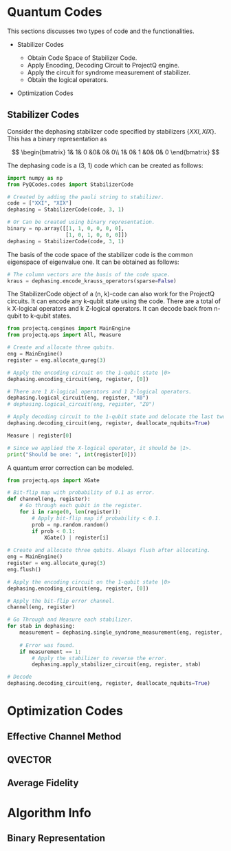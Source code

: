 Quantum Codes
=============

This sections discusses two types of code and the functionalities.

- Stabilizer Codes
    - Obtain Code Space of Stabilizer Code.
    - Apply Encoding, Decoding Circuit to ProjectQ engine.
    - Apply the circuit for syndrome measurement of stabilizer.
    - Obtain the logical operators.
 
- Optimization Codes



Stabilizer Codes
----------------
Consider the dephasing stabilizer code specified by stabilizers $\{XXI, XIX\}$.
This has a binary representation as

$$
\begin{bmatrix}
    1& 1& 0  &0& 0& 0\\
    1& 0& 1  &0& 0& 0 
\end{bmatrix}
$$

The dephasing code is a (3, 1) code which can be created as follows:
```python
import numpy as np
from PyQCodes.codes import StabilizerCode

# Created by adding the pauli string to stabilizer.
code = ["XXI", "XIX"]
dephasing = StabilizerCode(code, 3, 1)

# Or Can be created using binary representation.
binary = np.array([[1, 1, 0, 0, 0, 0],
                   [1, 0, 1, 0, 0, 0]])
dephasing = StabilizerCode(code, 3, 1)
```

The basis of the code space of the stabilizer code is the common eigenspace 
of eigenvalue one. It can be obtained as follows:
```python
# The column vectors are the basis of the code space.
kraus = dephasing.encode_krauss_operators(sparse=False)
```

The StabilizerCode object of a (n, k)-code can also work for the ProjectQ
circuits. 
It can encode any k-qubit state using the code.
There are a total of k X-logical operators and k Z-logical operators.
It can decode back from n-qubit to k-qubit states.
```python
from projectq.cengines import MainEngine
from projectq.ops import All, Measure

# Create and allocate three qubits.
eng = MainEngine()
register = eng.allocate_qureg(3)

# Apply the encoding circuit on the 1-qubit state |0>
dephasing.encoding_circuit(eng, register, [0])

# There are 1 X-logical operators and 1 Z-logical operators.
dephasing.logical_circuit(eng, register, "X0")
# dephasing.logical_circuit(eng, register, "Z0")

# Apply decoding circuit to the 1-qubit state and delocate the last two qubits.
dephasing.decoding_circuit(eng, register, deallocate_nqubits=True)

Measure | register[0]

# Since we applied the X-logical operator, it should be |1>.
print("Should be one: ", int(register[0]))
```

A quantum error correction can be modeled.
```python
from projectq.ops import XGate

# Bit-flip map with probability of 0.1 as error.
def channel(eng, register):
    # Go through each qubit in the register.
    for i in range(0, len(register)):
        # Apply bit-flip map if probability < 0.1.
        prob = np.random.random()
        if prob < 0.1:
            XGate() | register[i]
         
# Create and allocate three qubits. Always flush after allocating.
eng = MainEngine()
register = eng.allocate_qureg(3)
eng.flush()

# Apply the encoding circuit on the 1-qubit state |0>
dephasing.encoding_circuit(eng, register, [0])

# Apply the bit-flip error channel.
channel(eng, register)

# Go Through and Measure each stabilizer.
for stab in dephasing:
    measurement = dephasing.single_syndrome_measurement(eng, register, stab)
    
    # Error was found.
    if measurement == 1:
        # Apply the stabilizer to reverse the error.
        dephasing.apply_stabilizer_circuit(eng, register, stab)

# Decode 
dephasing.decoding_circuit(eng, register, deallocate_nqubits=True)
```


Optimization Codes
==================


Effective Channel Method
------------------------

QVECTOR
-------


Average Fidelity
----------------

Algorithm Info
==============
Binary Representation
---------------------


